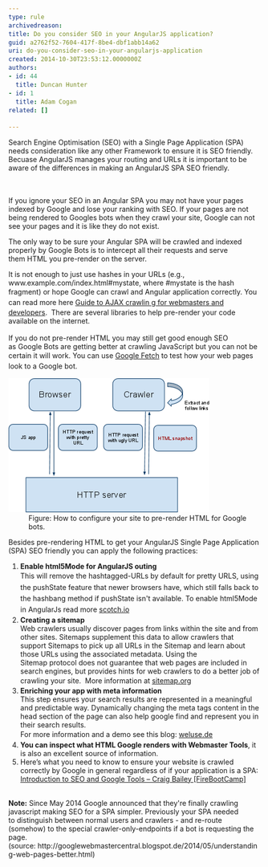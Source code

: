 ```yaml
---
type: rule
archivedreason: 
title: Do you consider SEO in your AngularJS application?
guid: a2762f52-7604-417f-8be4-dbf1abb14a62
uri: do-you-consider-seo-in-your-angularjs-application
created: 2014-10-30T23:53:12.0000000Z
authors:
- id: 44
  title: Duncan Hunter
- id: 1
  title: Adam Cogan
related: []

---
```



​​​​​​​​Search Engine Optimisation (SEO) with a Single Page Application (SPA) needs consideration like any other Framework to ensure it is SEO friendly. Becuase AngularJS manages your routing and URLs it is important to be aware of the differences in making an AngularJS SPA SEO friendly.<br>
<br><excerpt class='endintro'></excerpt><br>
<p>If you ignore your SEO in an Angular SPA you may not have your pages indexed by Google and lose your ranking with SEO. If your pages are not being rendered to Googles bots when they crawl your site, Google can not see your pages and it is like they do not exist.</p><div><p class="ssw15-rteElement-GreyBox">The only way to be sure your Angular SPA will be crawled and indexed properly by Google Bots is to intercept all their requests and serve them HTML you pre-render on the server. </p><div><div>It is not enough to just use hashes in your URLs (e.g., www.example.com/index.html#mystate, where #mystate is the hash fragment) or hope Google can crawl and Angular application correctly. <span style="line-height:20.8px;">You can read more here </span><a href="https://developers.google.com/webmasters/ajax-crawling/docs/getting-started" target="_blank">Guide to AJAX crawlin g for webmasters and developers</a>.  There are several libraries to help pre-render your code available on the internet. </div> ​ 
      <div>If you do not pre-render HTML you may still get good enough SEO as Google Bots are getting better at crawling JavaScript but you can not be certain it will work. You can use <a href="https://www.google.com/webmasters/tools/googlebot-fetch" style="line-height:20.8px;">Google Fetch</a><span style="line-height:20.8px;"> to test how your web pages look to a Google bot.</span></div><dl class="image"><dt> <img src="seo_for_angular-diagram.png" alt="seo_for_angular-diagram.png" /> </dt><dd>Figure: How to configure your site to pre-render HTML for Google bots.</dd></dl><p>Besides pre-rendering HTML to get your AngularJS Single Page Application (SPA) SEO friendly you can apply the following practices:<br></p><ol><li> 
            <b>Enable html5Mode for AngularJS outing</b><br><span style="line-height:1.6;">This will remove the </span><span style="line-height:1.6;">hashtagged-URLs</span><span style="line-height:1.6;"> by default for pretty URLS</span><span style="line-height:1.6;">, using the pushState feature that</span> <span style="line-height:1.6;">newer browsers have, which still falls back to the hashbang method if pushState isn't available.</span><span style="line-height:1.6;"> To enable html5Mode in AngularJs read more <a href="http://scotch.io/quick-tips/js/angular/pretty-urls-in-angularjs-removing-the-hashtag">scotch.io</a></span></li><li> 
            <b>Creating a sitemap</b><br>Web crawlers usually discover pages from links within the site and from other sites. Sitemaps supplement this data to allow crawlers that support Sitemaps to pick up all URLs in the Sitemap and learn about those URLs using the associated metadata. Using the Sitemap protocol does not guarantee that web pages are included in search engines, but provides hints for web crawlers to do a better job of crawling your site.  <span style="line-height:1.6;">More infor</span><span style="line-height:1.6;">mation at </span> <a href="http://www.sitemaps.org/protocol.html" style="line-height:1.6;">sitemap.org</a><span style="line-height:1.6;"> </span></li><li> 
            <b>Enriching your app with meta information</b><br>This step ensures your search results are represented in a meaningful and predictable way. Dynamically changing the meta tags content in the head section of the page can also help google find and represent you in their search results.  <br><span style="line-height:1.6;">For more information</span><span style="line-height:1.6;"> and a demo see this </span> <span style="line-height:1.6;">blog: </span><a href="https://weluse.de/blog/angularjs-seo-finally-a-piece-of-cake.html" style="line-height:1.6;">weluse.de</a><br></li><li> 
            <b>You can inspect what HTML Google renders with Webmaster Tools</b>, it is also an excellent source of information.</li><li>Here’s what you need to know to ensure your website is crawled correctly by Google in general regardless of if your application is a SPA: <a href="https://tv.ssw.com/5162/introduction-seo-google-tools-craig-bailey-firebootcamp">Introduction to SEO and Google Tools – Craig Bailey [FireBootCamp]</a><br>​​</li></ol><p>
         <b>Note:</b> Since May 2014 Google announced that they're finally crawling javascript making SEO for a SPA simpler. Previously your SPA needed to distinguish between normal users and crawlers - and re-route (somehow) to the special crawler-only-endpoints if a bot is requesting the page.(source: http://googlewebmastercentral.blogspot.de/2014/05/understanding-web-pages-better.html) <br></p></div></div>


